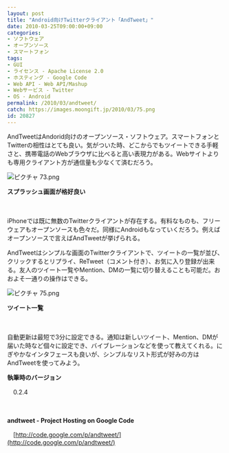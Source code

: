 ```yaml
---
layout: post
title: "Android向けTwitterクライアント「AndTweet」"
date: 2010-03-25T09:00:00+09:00
categories:
- ソフトウェア
- オープンソース
- スマートフォン
tags: 
- GUI
- ライセンス - Apache License 2.0
- ホスティング - Google Code
- Web API - Web API/Mashup
- Webサービス - Twitter
- OS - Android
permalink: /2010/03/andtweet/
catch: https://images.moongift.jp/2010/03/75.png
id: 20827
---
```

AndTweetはAndorid向けのオープンソース・ソフトウェア。スマートフォンとTwitterの相性はとても良い。気がついた時、どこからでもツイートできる手軽さと、携帯電話のWebブラウザに比べると高い表現力がある。Webサイトよりも専用クライアント方が通信量も少なくて済むだろう。

  

![ピクチャ 73.png](https://images.moongift.jp/2010/03/73.png)  
  
**スプラッシュ画面が格好良い**

  

　

  

iPhoneでは既に無数のTwitterクライアントが存在する。有料なものも、フリーウェアもオープンソースも色々だ。同様にAndroidもなっていくだろう。例えばオープンソースで言えばAndTweetが挙げられる。

  
<!--more-->

AndTweetはシンプルな画面のTwitterクライアントで、ツイートの一覧が並び、クリックするとリプライ、ReTweet（コメント付き）、お気に入り登録が出来る。友人のツイート一覧やMention、DMの一覧に切り替えることも可能だ。おおよそ一通りの操作はできる。

  

![ピクチャ 75.png](https://images.moongift.jp/2010/03/75.png)  
  
**ツイート一覧**

  

　

  

自動更新は最短で3分に設定できる。通知は新しいツイート、Mention、DMが届いた時など個々に設定でき、バイブレーションなどを使って教えてくれる。にぎやかなインタフェースも良いが、シンプルなリスト形式が好みの方はAndTweetを使ってみよう。

  

**執筆時のバージョン**  
  
　0.2.4

  

　

  

**andtweet - Project Hosting on Google Code**  
  
　[http://code.google.com/p/andtweet/](http://code.google.com/p/andtweet/)

  
